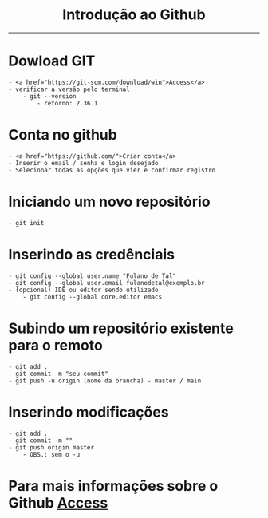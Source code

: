 <h1 align="center">
    Introdução ao Github
</h1>

<hr>

# Dowload GIT 
    - <a href="https://git-scm.com/download/win">Access</a>
    - verificar a versão pelo terminal
        - git --version
            - retorno: 2.36.1

# Conta no github
    - <a href="https://github.com/">Criar conta</a>
    - Inserir o email / senha e login desejado
    - Selecionar todas as opções que vier e confirmar registro


# Iniciando um novo repositório
    - git init

# Inserindo as credênciais 
    - git config --global user.name "Fulano de Tal"
    - git config --global user.email fulanodetal@exemplo.br
    - (opcional) IDE ou editor sendo utilizado 
        - git config --global core.editor emacs 

# Subindo um repositório existente para o remoto
    - git add .
    - git commit -m "seu commit"
    - git push -u origin (nome da brancha) - master / main


# Inserindo modificações
    - git add . 
    - git commit -m ""
    - git push origin master
        - OBS.: sem o -u

# Para mais informações sobre o Github <a href="https://docs.github.com/pt/get-started">Access</a>
